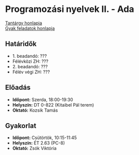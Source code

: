 ﻿# Programozási nyelvek II. - Ada

[Tantárgy honlapja](http://kto.web.elte.hu/hu/oktatas/ada/)  
[Gyak feladatok honlapja](http://zsv.web.elte.hu/ada_files/exercises.txt)

## Határidők

* 1\. beadandó: ???
* Félévközi ZH: ???
* 2\. beadandó: ???
* Félév végi ZH: ???

## Előadás

* **Időpont:** Szerda, 18:00-19:30
* **Helyszín:** DT 0-822 (Kitaibel Pál terem)
* **Oktató:** Kozsik Tamás

## Gyakorlat

* **Időpont:** Csütörtök, 10:15-11:45
* **Helyszín:** ÉT 2.63 (PC-8)
* **Oktató:** Zsók Viktória
